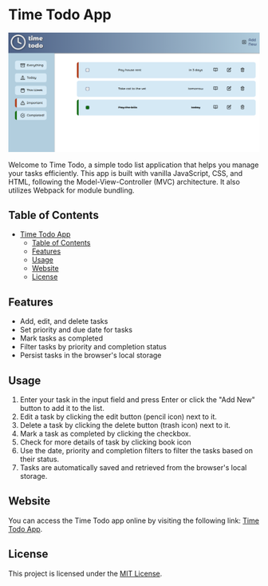 # Time Todo App

![App Preview](screenshot.png)

Welcome to Time Todo, a simple todo list application that helps you manage your tasks efficiently. This app is built with vanilla JavaScript, CSS, and HTML, following the Model-View-Controller (MVC) architecture. It also utilizes Webpack for module bundling.

## Table of Contents

- [Time Todo App](#time-todo-app)
  - [Table of Contents](#table-of-contents)
  - [Features](#features)
  - [Usage](#usage)
  - [Website](#website)
  - [License](#license)

## Features

- Add, edit, and delete tasks
- Set priority and due date for tasks
- Mark tasks as completed
- Filter tasks by priority and completion status
- Persist tasks in the browser's local storage

## Usage

1. Enter your task in the input field and press Enter or click the "Add New" button to add it to the list.
2. Edit a task by clicking the edit button (pencil icon) next to it.
3. Delete a task by clicking the delete button (trash icon) next to it.
4. Mark a task as completed by clicking the checkbox.
5. Check for more details of task by clicking book icon
6. Use the date, priority and completion filters to filter the tasks based on their status.
7. Tasks are automatically saved and retrieved from the browser's local storage.

## Website

You can access the Time Todo app online by visiting the following link: [Time Todo App](https://bulutyerli.github.io/todoapp/).

## License

This project is licensed under the [MIT License](LICENSE).
